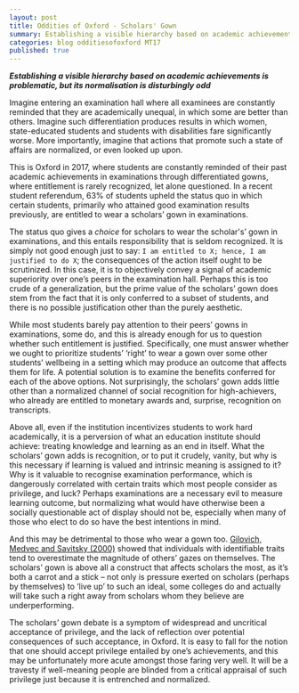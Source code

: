 ```yaml
---
layout: post
title: Oddities of Oxford - Scholars' Gown
summary: Establishing a visible hierarchy based on academic achievements is problematic, but its normalisation is disturbingly odd
categories: blog odditiesofoxford MT17
published: true
---
```


**_Establishing a visible hierarchy based on academic achievements is problematic, but its normalisation is disturbingly odd_**


Imagine entering an examination hall where all examinees are constantly reminded that they are academically unequal, in which some are better than others. Imagine such differentiation produces results in which women, state-educated students and students with disabilities fare significantly worse. More importantly, imagine that actions that promote such a state of affairs are normalized, or even looked up upon.

This is Oxford in 2017, where students are constantly reminded of their past academic achievements in examinations through differentiated gowns, where entitlement is rarely recognized, let alone questioned. In a recent student referendum, 63% of students upheld the status quo in which certain students, primarily who attained good examination results previously, are entitled to wear a scholars’ gown in examinations.

The status quo gives a *choice* for scholars to wear the scholar's’ gown in examinations, and this entails responsibility that is seldom recognized. It is simply not good enough just to say: `I am entitled to X; hence, I am justified to do X`; the consequences of the action itself ought to be scrutinized. In this case, it is to objectively convey a signal of academic superiority over one’s peers in the examination hall. Perhaps this is too crude of a generalization, but the prime value of the scholars’ gown does stem from the fact that it is only conferred to a subset of students, and there is no possible justification other than the purely aesthetic.

While most students barely pay attention to their peers’ gowns in examinations, some do, and this is already enough for us to question whether such entitlement is justified. Specifically, one must answer whether we ought to prioritize students’ ‘right’ to wear a gown over some other students’ wellbeing in a setting which may produce an outcome that affects them for life. A potential solution is to examine the benefits conferred for each of the above options. Not surprisingly, the scholars’ gown adds little other than a normalized channel of social recognition for high-achievers, who already are entitled to monetary awards and, surprise, recognition on transcripts.

Above all, even if the institution incentivizes students to work hard academically, it is a perversion of what an education institute should achieve: treating knowledge and learning as an end in itself. What the scholars’ gown adds is recognition, or to put it crudely, vanity, but why is this necessary if learning is valued and intrinsic meaning is assigned to it? Why is it valuable to recognise examination performance, which is dangerously correlated with certain traits which most people consider as privilege, and luck? Perhaps examinations are a necessary evil to measure learning outcome, but normalizing what would have otherwise been a socially questionable act of display should not be, especially when many of those who elect to do so have the best intentions in mind.

And this may be detrimental to those who wear a gown too. [Gilovich, Medvec and Savitsky (2000)](http://citeseerx.ist.psu.edu/viewdoc/download?doi=10.1.1.322.1736&rep=rep1&type=pdf) showed that individuals with identifiable traits tend to overestimate the magnitude of others’ gazes on themselves. The scholars’ gown is above all a construct that affects scholars the most, as it’s both a carrot and a stick – not only is pressure exerted on scholars (perhaps by themselves) to ‘live up’ to such an ideal, some colleges do and actually will take such a right away from scholars whom they believe are underperforming.

The scholars’ gown debate is a symptom of widespread and uncritical acceptance of privilege, and the lack of reflection over potential consequences of such acceptance, in Oxford. It is easy to fall for the notion that one should accept privilege entailed by one’s achievements, and this may be unfortunately more acute amongst those faring very well. It will be a travesty if well-meaning people are blinded from a critical appraisal of such privilege just because it is entrenched and normalized.
